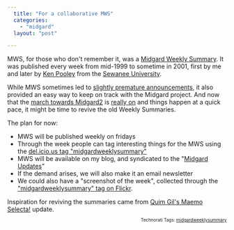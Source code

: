 ```yaml
---
  title: "For a collaborative MWS"
  categories: 
    - "midgard"
  layout: "post"

---
```

MWS, for those who don't remember it, was a <a href="http://lwn.net/2001/0524/a/mws0518.php3">Midgard Weekly Summary</a>. It was published every week from mid-1999 to sometime in 2001, first by me and later by <a href="http://www.linkedin.com/pub/1/a17/5b3">Ken Pooley</a> from the <a href="http://www.sewanee.edu/">Sewanee University</a>.

While MWS sometimes led to <a href="http://www.kaktus.cc/weblog/release-of-midgard-2-slightly-postponed.html">slightly premature announcements</a>, it also provided an easy way to keep on track with the Midgard project. And now that the <a href="http://bergie.iki.fi/blog/midgard-2-time.html">march towards Midgard2</a> is <a href="http://bergie.iki.fi/blog/midgard2-is-becoming-reality.html">really on</a> and things happen at a quick pace, it might be time to revive the old Weekly Summaries.

The plan for now:
<ul><li>MWS will be published weekly on fridays</li><li>Through the week people can tag interesting things for the MWS using the <a href="http://del.icio.us/tag/midgardweeklysummary">del.icio.us tag "midgardweeklysummary"</a></li><li>MWS will be available on my blog, and syndicated to the "<a href="http://www.midgard-project.org/updates">Midgard Updates</a>"</li><li>If the demand arises, we will also make it an email newsletter</li><li>We could also have a "screenshot of the week", collected through the <a href="http://www.flickr.com/photos/tags/midgardweeklysummary">"midgardweeklysummary" tag on Flickr</a>.</li></ul>Inspiration for reviving the summaries came from <a href="http://desdeamericaconamor.org/blog/node/334">Quim Gil's Maemo Selecta!</a> update.
<p style="text-align:right;font-size:10px;">Technorati Tags: <a href="http://www.technorati.com/tag/midgardweeklysummary" rel="tag">midgardweeklysummary</a></p>